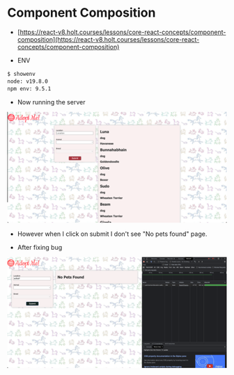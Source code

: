 # Component Composition

- [https://react-v8.holt.courses/lessons/core-react-concepts/component-composition](https://react-v8.holt.courses/lessons/core-react-concepts/component-composition)

- ENV
  
```bash
$ showenv
node: v19.8.0
npm env: 9.5.1
```

- Now running the server

![img](.images/image-2023-04-21-14-50-31.png)

- However when I click on submit I don't see "No pets found" page.

- After fixing bug

![img](.images/image-2023-04-21-14-58-45.png)